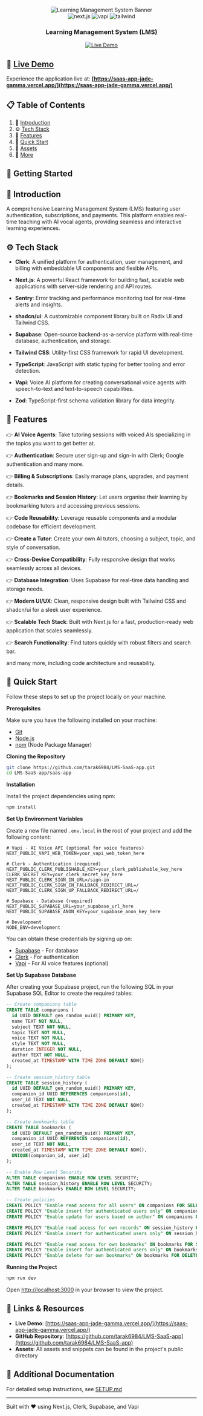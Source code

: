 <div align="center">
  <br />
  <img src="public/readme/hero.png" alt="Learning Management System Banner">
  <br />
  
  <div>
    <img src="https://img.shields.io/badge/-Next.JS-black?style=for-the-badge&logoColor=white&logo=nextdotjs&color=black" alt="next.js" />
    <img src="https://img.shields.io/badge/-Vapi-black?style=for-the-badge&logoColor=white&logo=vapi.com&color=green" alt="vapi" />
    <img src="https://img.shields.io/badge/-Tailwind-00BCFF?style=for-the-badge&logo=tailwind-css&logoColor=white" alt="tailwind" />
  </div>
  
  <h3 align="center">Learning Management System (LMS)</h3>
  
  <div align="center">
    <a href="https://saas-app-jade-gamma.vercel.app/" target="_blank">
      <img src="https://img.shields.io/badge/LIVE%20DEMO-00C7B7?style=for-the-badge&logo=vercel&logoColor=white" alt="Live Demo" />
    </a>
  </div>
</div>

## 🔗 [Live Demo](https://saas-app-jade-gamma.vercel.app/)

Experience the application live at: **[https://saas-app-jade-gamma.vercel.app/](https://saas-app-jade-gamma.vercel.app/)**

## 📋 <a name="table">Table of Contents</a>

1. 🤖 [Introduction](#introduction)
2. ⚙️ [Tech Stack](#tech-stack)
3. 🔋 [Features](#features)
4. 🤸 [Quick Start](#quick-start)
5. 🔗 [Assets](#links)
6. 🚀 [More](#more)

## 🚀 Getting Started

## <a name="introduction">🤖 Introduction</a>

A comprehensive Learning Management System (LMS) featuring user authentication, subscriptions, and payments. This platform enables real-time teaching with AI vocal agents, providing seamless and interactive learning experiences.

## <a name="tech-stack">⚙️ Tech Stack</a>

- **Clerk**: A unified platform for authentication, user management, and billing with embeddable UI components and flexible APIs.

* **Next.js**: A powerful React framework for building fast, scalable web applications with server-side rendering and API routes.

* **Sentry**: Error tracking and performance monitoring tool for real-time alerts and insights.

* **shadcn/ui**: A customizable component library built on Radix UI and Tailwind CSS.

- **Supabase**: Open-source backend-as-a-service platform with real-time database, authentication, and storage.

* **Tailwind CSS**: Utility-first CSS framework for rapid UI development.

* **TypeScript**: JavaScript with static typing for better tooling and error detection.

- **Vapi**: Voice AI platform for creating conversational voice agents with speech-to-text and text-to-speech capabilities.

* **Zod**: TypeScript-first schema validation library for data integrity.

## <a name="features">🔋 Features</a>

👉 **AI Voice Agents**: Take tutoring sessions with voiced AIs specializing in the topics you want to get better at.

👉 **Authentication**: Secure user sign-up and sign-in with Clerk; Google authentication and many more.

👉 **Billing & Subscriptions**: Easily manage plans, upgrades, and payment details.

👉 **Bookmarks and Session History**: Let users organise their learning by bookmarking tutors and accessing previous sessions.

👉 **Code Reusability**: Leverage reusable components and a modular codebase for efficient development.

👉 **Create a Tutor**: Create your own AI tutors, choosing a subject, topic, and style of conversation.

👉 **Cross-Device Compatibility**: Fully responsive design that works seamlessly across all devices.

👉 **Database Integration**: Uses Supabase for real-time data handling and storage needs.

👉 **Modern UI/UX**: Clean, responsive design built with Tailwind CSS and shadcn/ui for a sleek user experience.

👉 **Scalable Tech Stack**: Built with Next.js for a fast, production-ready web application that scales seamlessly.

👉 **Search Functionality**: Find tutors quickly with robust filters and search bar.

and many more, including code architecture and reusability.

## <a name="quick-start">🤸 Quick Start</a>

Follow these steps to set up the project locally on your machine.

**Prerequisites**

Make sure you have the following installed on your machine:

- [Git](https://git-scm.com/)
- [Node.js](https://nodejs.org/en)
- [npm](https://www.npmjs.com/) (Node Package Manager)

**Cloning the Repository**

```bash
git clone https://github.com/tarak6984/LMS-SaaS-app.git
cd LMS-SaaS-app/saas-app
```

**Installation**

Install the project dependencies using npm:

```bash
npm install
```

**Set Up Environment Variables**

Create a new file named `.env.local` in the root of your project and add the following content:

```env
# Vapi - AI Voice API (optional for voice features)
NEXT_PUBLIC_VAPI_WEB_TOKEN=your_vapi_web_token_here

# Clerk - Authentication (required)
NEXT_PUBLIC_CLERK_PUBLISHABLE_KEY=your_clerk_publishable_key_here
CLERK_SECRET_KEY=your_clerk_secret_key_here
NEXT_PUBLIC_CLERK_SIGN_IN_URL=/sign-in
NEXT_PUBLIC_CLERK_SIGN_IN_FALLBACK_REDIRECT_URL=/
NEXT_PUBLIC_CLERK_SIGN_UP_FALLBACK_REDIRECT_URL=/

# Supabase - Database (required)
NEXT_PUBLIC_SUPABASE_URL=your_supabase_url_here
NEXT_PUBLIC_SUPABASE_ANON_KEY=your_supabase_anon_key_here

# Development
NODE_ENV=development
```

You can obtain these credentials by signing up on:
- [Supabase](https://supabase.com/dashboard) - For database
- [Clerk](https://clerk.com) - For authentication
- [Vapi](https://vapi.ai) - For AI voice features (optional)

**Set Up Supabase Database**

After creating your Supabase project, run the following SQL in your Supabase SQL Editor to create the required tables:

```sql
-- Create companions table
CREATE TABLE companions (
  id UUID DEFAULT gen_random_uuid() PRIMARY KEY,
  name TEXT NOT NULL,
  subject TEXT NOT NULL,
  topic TEXT NOT NULL,
  voice TEXT NOT NULL,
  style TEXT NOT NULL,
  duration INTEGER NOT NULL,
  author TEXT NOT NULL,
  created_at TIMESTAMP WITH TIME ZONE DEFAULT NOW()
);

-- Create session_history table
CREATE TABLE session_history (
  id UUID DEFAULT gen_random_uuid() PRIMARY KEY,
  companion_id UUID REFERENCES companions(id),
  user_id TEXT NOT NULL,
  created_at TIMESTAMP WITH TIME ZONE DEFAULT NOW()
);

-- Create bookmarks table
CREATE TABLE bookmarks (
  id UUID DEFAULT gen_random_uuid() PRIMARY KEY,
  companion_id UUID REFERENCES companions(id),
  user_id TEXT NOT NULL,
  created_at TIMESTAMP WITH TIME ZONE DEFAULT NOW(),
  UNIQUE(companion_id, user_id)
);

-- Enable Row Level Security
ALTER TABLE companions ENABLE ROW LEVEL SECURITY;
ALTER TABLE session_history ENABLE ROW LEVEL SECURITY;
ALTER TABLE bookmarks ENABLE ROW LEVEL SECURITY;

-- Create policies
CREATE POLICY "Enable read access for all users" ON companions FOR SELECT USING (true);
CREATE POLICY "Enable insert for authenticated users only" ON companions FOR INSERT WITH CHECK (auth.uid()::text = author);
CREATE POLICY "Enable update for users based on author" ON companions FOR UPDATE USING (auth.uid()::text = author);

CREATE POLICY "Enable read access for own records" ON session_history FOR SELECT USING (auth.uid()::text = user_id);
CREATE POLICY "Enable insert for authenticated users only" ON session_history FOR INSERT WITH CHECK (auth.uid()::text = user_id);

CREATE POLICY "Enable read access for own bookmarks" ON bookmarks FOR SELECT USING (auth.uid()::text = user_id);
CREATE POLICY "Enable insert for authenticated users only" ON bookmarks FOR INSERT WITH CHECK (auth.uid()::text = user_id);
CREATE POLICY "Enable delete for own bookmarks" ON bookmarks FOR DELETE USING (auth.uid()::text = user_id);
```

**Running the Project**

```bash
npm run dev
```

Open [http://localhost:3000](http://localhost:3000) in your browser to view the project.

## <a name="links">🔗 Links & Resources</a>

- **Live Demo**: [https://saas-app-jade-gamma.vercel.app/](https://saas-app-jade-gamma.vercel.app/)
- **GitHub Repository**: [https://github.com/tarak6984/LMS-SaaS-app](https://github.com/tarak6984/LMS-SaaS-app)
- **Assets**: All assets and snippets can be found in the project's public directory

## 📝 Additional Documentation

For detailed setup instructions, see [SETUP.md](SETUP.md)

---

Built with ❤️ using Next.js, Clerk, Supabase, and Vapi
